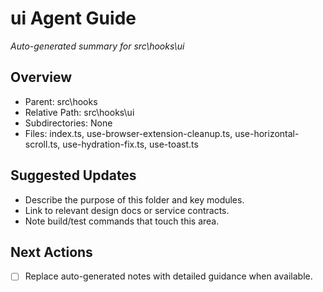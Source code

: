 ﻿# ui Agent Guide
*Auto-generated summary for src\hooks\ui*

## Overview
- Parent: src\hooks
- Relative Path: src\hooks\ui
- Subdirectories: None
- Files: index.ts, use-browser-extension-cleanup.ts, use-horizontal-scroll.ts, use-hydration-fix.ts, use-toast.ts

## Suggested Updates
- Describe the purpose of this folder and key modules.
- Link to relevant design docs or service contracts.
- Note build/test commands that touch this area.

## Next Actions
- [ ] Replace auto-generated notes with detailed guidance when available.

